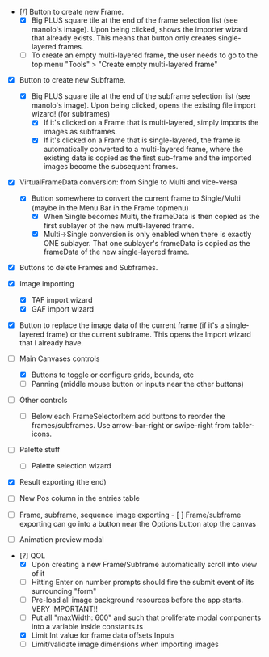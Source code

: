 - [/] Button to create new Frame.
  - [x] Big PLUS square tile at the end of the frame selection list (see manolo's image).
        Upon being clicked, shows the importer wizard that already exists. This means that button
        only creates single-layered frames.
  - [ ] To create an empty multi-layered frame, the user needs to go to the top menu "Tools" >
        "Create empty multi-layered frame"

- [x] Button to create new Subframe.
  - [x] Big PLUS square tile at the end of the subframe selection list (see manolo's image).
        Upon being clicked, opens the existing file import wizard! (for subframes)
    - [x] If it's clicked on a Frame that is multi-layered, simply imports the images as subframes.
    - [x] If it's clicked on a Frame that is single-layered, the frame is automatically converted
          to a multi-layered frame, where the existing data is copied as the first sub-frame and
          the imported images become the subsequent frames.

- [x] VirtualFrameData conversion: from Single to Multi and vice-versa
  - [x] Button somewhere to convert the current frame to Single/Multi
        (maybe in the Menu Bar in the Frame topmenu)
    - [x] When Single becomes Multi, the frameData is then copied as the first sublayer of the new
          multi-layered frame.
    - [x] Multi->Single conversion is only enabled when there is exactly ONE sublayer.
          That one sublayer's frameData is copied as the frameData of the new single-layered frame.

- [x] Buttons to delete Frames and Subframes.

- [x] Image importing
  - [x] TAF import wizard
  - [x] GAF import wizard

- [x] Button to replace the image data of the current frame (if it's a single-layered frame) or the
      current subframe. This opens the Import wizard that I already have.

- [ ] Main Canvases controls
  - [x] Buttons to toggle or configure grids, bounds, etc
  - [ ] Panning (middle mouse button or inputs near the other buttons)

- [ ] Other controls
  - [ ] Below each FrameSelectorItem add buttons to reorder the frames/subframes. Use
    arrow-bar-right or swipe-right from tabler-icons.

- [ ] Palette stuff
  - [ ] Palette selection wizard

- [x] Result exporting (the end)

- [ ] New Pos column in the entries table

- [ ] Frame, subframe, sequence image exporting
      - [ ] Frame/subframe exporting can go into a button near the Options button atop the canvas

- [ ] Animation preview modal

- [?] QOL
  - [x] Upon creating a new Frame/Subframe automatically scroll into view of it
  - [ ] Hitting Enter on number prompts should fire the submit event of its surrounding "form"
  - [ ] Pre-load all image background resources before the app starts. VERY IMPORTANT!!
  - [ ] Put all "maxWidth: 600" and such that proliferate modal components into a variable
        inside constants.ts
  - [x] Limit Int value for frame data offsets Inputs
  - [ ] Limit/validate image dimensions when importing images
